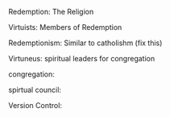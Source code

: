 

Redemption: The Religion

Virtuists: Members of Redemption

Redemptionism: Similar to catholishm (fix this)

Virtuneus: spiritual leaders for congregation

congregation:

spirtual council:

Version Control:



